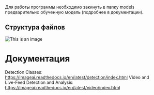 Для работы программы необходимо закинуть в папку models предварительно обученную модель (подробнее в документации).

## Структура файлов
![This is an image](https://i.imgur.com/WGkm0Dz.jpeg)

# Документация
Detection Classes: https://imageai.readthedocs.io/en/latest/detection/index.html
Video and Live-Feed Detection and Analysis: https://imageai.readthedocs.io/en/latest/video/index.html

